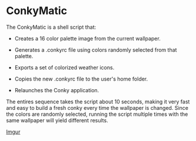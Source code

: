 # ConkyMatic
The ConkyMatic is a shell script that:

* Creates a 16 color palette image from the current wallpaper.

* Generates a .conkyrc file using colors randomly selected from that palette. 

* Exports a set of colorized weather icons.

* Copies the new .conkyrc file to the user's home folder.

* Relaunches the Conky application.

The entires sequence takes the script about 10 seconds, making it very fast and easy to build a fresh conky every time the wallpaper is changed. Since the colors are randomly selected, running the script multiple times with the same wallpaper will yield different results.

[Imgur](https://i.imgur.com/YBHxfg1.png)